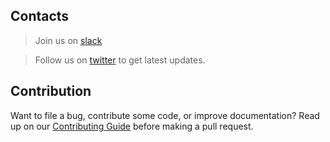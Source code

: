 ## Contacts

> Join us on <a href="https://join.slack.com/t/ng-sq-ui/shared_invite/enQtNDE2NDQxMjA4NzU4LTNiOWZjMGU5Mzc1N2NiMjRkMjJlM2U5OWY4ZGUyOWNjNjFmY2EyMzQ0Zjg0Mjk5OTE4MGUyMjQwMmU3NDI2Yzg">slack</a>

> Follow us on [twitter](https://twitter.com/squi97817882) to get latest updates.

## Contribution

Want to file a bug, contribute some code, or improve documentation? Read up on our [Contributing Guide](CONTRIBUTING.md) before making a pull request.
